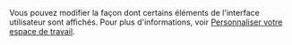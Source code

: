 Vous pouvez modifier la façon dont certains éléments de l'interface utilisateur sont affichés. Pour plus d'informations, voir [Personnaliser votre espace de travail](../ui-personalization-user.md).
